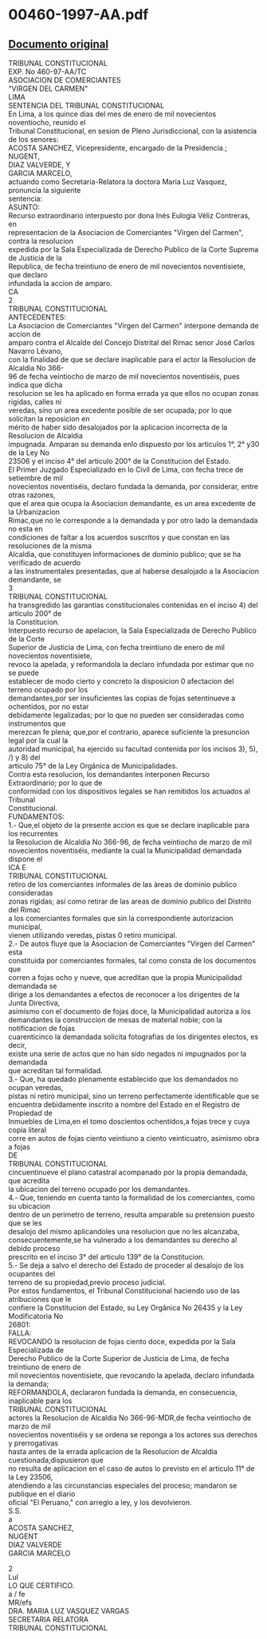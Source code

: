 
00460-1997-AA.pdf
=================
  
[Documento original](https://tc.gob.pe/jurisprudencia/1998/00460-1997-AA.pdf)  
---  
TRIBUNAL CONSTITUCIONAL  
EXP. No 460-97-AA/TC  
ASOCIACION DE COMERCIANTES  
"VIRGEN DEL CARMEN"  
LIMA  
SENTENCIA DEL TRIBUNAL CONSTITUCIONAL  
En Lima, a los quince dias del mes de enero de mil novecientos noventiocho, reunido el  
Tribunal Constitucional, en sesion de Pleno Jurisdiccional, con la asistencia de los senores:  
ACOSTA SANCHEZ, Vicepresidente, encargado de la Presidencia.;  
NUGENT,  
DIAZ VALVERDE, Y  
GARCIA MARCELO,  
actuando como Secretaria-Relatora la doctora Maria Luz Vasquez, pronuncia la siguiente  
sentencia:  
ASUNTO:  
Recurso extraordinario interpuesto por dona Inés Eulogia Véliz Contreras, en  
representacion de la Asociacion de Comerciantes "Virgen del Carmen", contra la resolucion  
expedida por la Sala Especializada de Derecho Publico de la Corte Suprema de Justicia de la  
Republica, de fecha treintiuno de enero de mil novecientos noventisiete, que declaro  
infundada la accion de amparo.  
CA  
2  
TRIBUNAL CONSTITUCIONAL  
ANTECEDENTES:  
La Asociacion de Comerciantes "Virgen del Carmen" interpone demanda de accion de  
amparo contra el Alcalde del Concejo Distrital del Rimac senor José Carlos Navarro Lévano,  
con la finalidad de que se declare inaplicable para el actor la Resolucion de Alcaldia No 366-  
96 de fecha veintiocho de marzo de mil novecientos noventiséis, pues indica que dicha  
resolucion se les ha aplicado en forma errada ya que ellos no ocupan zonas rigidas, calles ni  
veredas, sino un area excedente posible de ser ocupada; por lo que solicitan la reposicion en  
mérito de haber sido desalojados por la aplicacion incorrecta de la Resolucion de Alcaldia  
impugnada. Amparan su demanda enlo dispuesto por los articulos 1°, 2° y30 de la Ley No  
23506 y el inciso 4° del articulo 200° de la Constitucion del Estado.  
El Primer Juzgado Especializado en lo Civil de Lima, con fecha trece de setiembre de mil  
novecientos noventiséis, declaro fundada la demanda, por considerar, entre otras razones,  
que el area que ocupa la Asociacion demandante, es un area excedente de la Urbanizacion  
Rimac,que no le corresponde a la demandada y por otro lado la demandada no esta en  
condiciones de faltar a los acuerdos suscritos y que constan en las resoluciones de la misma  
Alcaldia, que constituyen informaciones de dominio publico; que se ha verificado de acuerdo  
a las instrumentales presentadas, que al haberse desalojado a la Asociacion demandante, se  
3  
TRIBUNAL CONSTITUCIONAL  
ha transgredido las garantias constitucionales contenidas en el inciso 4) del articulo 200° de  
la Constitucion.  
Interpuesto recurso de apelacion, la Sala Especializada de Derecho Publico de la Corte  
Superior de Justicia de Lima, con fecha treintiuno de enero de mil novecientos noventisiete,  
revoco la apelada, y reformandola la declaro infundada por estimar que no se puede  
establecer de modo cierto y concreto la disposicion 0 afectacion del terreno ocupado por los  
demandantes,por ser insuficientes las copias de fojas setentinueve a ochentidos, por no estar  
debidamente legalizadas; por lo que no pueden ser consideradas como instrumentos que  
merezcan fe plena; que,por el contrario, aparece suficiente la presuncion legal por la cual la  
autoridad municipal, ha ejercido su facultad contenida por los incisos 3), 5), /) y 8) del  
articulo 75° de la Ley Orgânica de Municipalidades.  
Contra esta resolucion, los demandantes interponen Recurso Extraordinario; por lo que de  
conformidad con los dispositivos legales se han remitidos los actuados al Tribunal  
Constitucional.  
FUNDAMENTOS:  
1.- Que,el objeto de la presente accion es que se declare inaplicable para los recurrentes  
la Resolucion de Alcaldia No 366-96, de fecha veintiocho de marzo de mil  
novecientos noventiséis, mediante la cual la Municipalidad demandada dispone el  
ICA E  
TRIBUNAL CONSTITUCIONAL  
retiro de los comerciantes informales de las àreas de dominio publico consideradas  
zonas rigidas; asi como retirar de las areas de dominio publico del Distrito del Rimac  
a los comerciantes formales que sin la correspondiente autorizacion municipal,  
vienen utilizando veredas, pistas 0 retiro municipal.  
2.- De autos fluye que la Asociacion de Comerciantes "Virgen del Carmen" esta  
constituida por comerciantes formales, tal como consta de los documentos que  
corren a fojas ocho y nueve, que acreditan que la propia Municipalidad demandada se  
dirige a los demandantes a efectos de reconocer a los dirigentes de la Junta Directiva,  
asimismo con el documento de fojas doce, la Municipalidad autoriza a los  
demandantes la construccion de mesas de material noble; con la notificacion de fojas  
cuarenticinco la demandada solicita fotografias de los dirigentes electos, es decir,  
existe una serie de actos que no han sido negados ni impugnados por la demandada  
que acreditan tal formalidad.  
3.- Que, ha quedado plenamente establecido que los demandados no ocupan veredas,  
pistas ni retiro municipal, sino un terreno perfectamente identificable que se  
encuentra debidamente inscrito a nombre del Estado en el Registro de Propiedad de  
Inmuebles de Lima,en el tomo doscientos ochentidos,a fojas trece y cuya copia literal  
corre en autos de fojas ciento veintiuno a ciento veinticuatro, asimismo obra a fojas  
DE  
TRIBUNAL CONSTITUCIONAL  
cincuentinueve el plano catastral acompanado por la propia demandada, que acredita  
la ubicacion del terreno ocupado por los demandantes.  
4.- Que, teniendo en cuenta tanto la formalidad de los comerciantes, como su ubicacion  
dentro de un perimetro de terreno, resulta amparable su pretension puesto que se les  
desalojo del mismo aplicandoles una resolucion que no les alcanzaba,  
consecuentemente,se ha vulnerado a los demandantes su derecho al debido proceso  
prescrito en el inciso 3° del articulo 139° de la Constitucion.  
5.- Se deja a salvo el derecho del Estado de proceder al desalojo de los ocupantes del  
terreno de su propiedad,previo proceso judicial.  
Por estos fundamentos, el Tribunal Constitucional haciendo uso de las atribuciones que le  
confiere la Constitucion del Estado, su Ley Orgânica No 26435 y la Ley Modificatoria No  
26801:  
FALLA:  
REVOCANDO la resolucion de fojas ciento doce, expedida por la Sala Especializada de  
Derecho Publico de la Corte Superior de Justicia de Lima, de fecha treintiuno de enero de  
mil novecientos noventisiete, que revocando la apelada, declaro infundada la demanda;  
REFORMANDOLA, declararon fundada la demanda, en consecuencia, inaplicable para los  
TRIBUNAL CONSTITUCIONAL  
actores la Resolucion de Alcaldia No 366-96-MDR,de fecha veintiocho de marzo de mil  
novecientos noventiséis y se ordena se reponga a los actores sus derechos y prerrogativas  
hasta antes de la errada aplicacion de la Resolucion de Alcaldia cuestionada,dispusieron que  
no resulta de aplicacion en el caso de autos lo previsto en el articulo 11° de la Ley 23506,  
atendiendo a las circunstancias especiales del proceso; mandaron se publique en el diario  
oficial "El Peruano," con arreglo a ley, y los devolvieron.  
S.S.  
a  
ACOSTA SANCHEZ,  
NUGENT  
DIAZ VALVERDE  
GARCIA MARCELO  
  
2  
Lul  
LO QUE CERTIFICO.  
a / fe  
MR/efs  
DRA. MARIA LUZ VASQUEZ VARGAS  
SECRETARIA RELATORA  
TRIBUNAL CONSTITUCIONAL